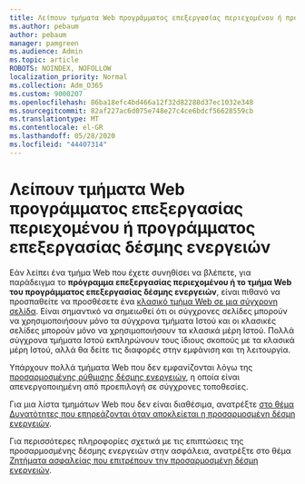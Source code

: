 ```yaml
---
title: Λείπουν τμήματα Web προγράμματος επεξεργασίας περιεχομένου ή προγράμματος επεξεργασίας δέσμης ενεργειών
ms.author: pebaum
author: pebaum
manager: pamgreen
ms.audience: Admin
ms.topic: article
ROBOTS: NOINDEX, NOFOLLOW
localization_priority: Normal
ms.collection: Adm_O365
ms.custom: 9000207
ms.openlocfilehash: 86ba18efc4bd466a12f32d82288d37ec1032e348
ms.sourcegitcommit: 82af227ac6d075e748e27c4ce6bdcf56628559cb
ms.translationtype: MT
ms.contentlocale: el-GR
ms.lasthandoff: 05/28/2020
ms.locfileid: "44407314"
---
```

# <a name="content-editor-or-script-editor-web-parts-are-missing"></a>Λείπουν τμήματα Web προγράμματος επεξεργασίας περιεχομένου ή προγράμματος επεξεργασίας δέσμης ενεργειών

Εάν λείπει ένα τμήμα Web που έχετε συνηθίσει να βλέπετε, για παράδειγμα το **πρόγραμμα επεξεργασίας περιεχομένου ή το τμήμα Web του προγράμματος επεξεργασίας δέσμης ενεργειών**, είναι πιθανό να προσπαθείτε να προσθέσετε ένα [κλασικό τμήμα Web σε μια σύγχρονη σελίδα](https://support.office.com/article/classic-and-modern-web-part-experiences-3fdae6c3-8fc1-49ab-8708-8c104b882e64). Είναι σημαντικό να σημειωθεί ότι οι σύγχρονες σελίδες μπορούν να χρησιμοποιήσουν μόνο τα σύγχρονα τμήματα Ιστού και οι κλασικές σελίδες μπορούν μόνο να χρησιμοποιήσουν τα κλασικά μέρη Ιστού. Πολλά σύγχρονα τμήματα Ιστού εκπληρώνουν τους ίδιους σκοπούς με τα κλασικά μέρη Ιστού, αλλά θα δείτε τις διαφορές στην εμφάνιση και τη λειτουργία.

Υπάρχουν πολλά τμήματα Web που δεν εμφανίζονται λόγω της [προσαρμοσμένης ρύθμισης δέσμης ενεργειών](https://docs.microsoft.com/sharepoint/allow-or-prevent-custom-script), η οποία είναι απενεργοποιημένη από προεπιλογή σε σύγχρονες τοποθεσίες. 

Για μια λίστα τμημάτων Web που δεν είναι διαθέσιμα, ανατρέξτε [στο θέμα Δυνατότητες που επηρεάζονται όταν αποκλείεται η προσαρμοσμένη δέσμη ενεργειών](https://docs.microsoft.com/sharepoint/allow-or-prevent-custom-script#features-affected-when-custom-script-is-blocked).

Για περισσότερες πληροφορίες σχετικά με τις επιπτώσεις της προσαρμοσμένης δέσμης ενεργειών στην ασφάλεια, ανατρέξτε στο θέμα [Ζητήματα ασφαλείας που επιτρέπουν την προσαρμοσμένη δέσμη ενεργειών](https://docs.microsoft.com/sharepoint/security-considerations-of-allowing-custom-script).
